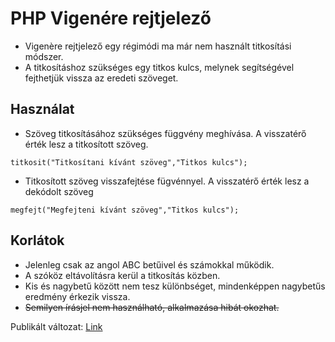 # PHP Vigenére rejtjelező

* Vigenère rejtjelező egy régimódi ma már nem használt titkosítási módszer. 
* A titkosításhoz szükséges egy titkos kulcs, melynek segítségével fejthetjük vissza az eredeti szöveget.

## Használat
* Szöveg titkosításához szükséges függvény meghívása. A visszatérő érték lesz a titkosított szöveg.
```
titkosit("Titkosítani kívánt szöveg","Titkos kulcs");
```
* Titkosított szöveg visszafejtése fügvénnyel. A visszatérő érték lesz a dekódolt szöveg
```
megfejt("Megfejteni kívánt szöveg","Titkos kulcs");
```
## Korlátok
* Jelenleg csak az angol ABC betűivel és számokkal működik.
* A szóköz eltávolításra kerül a titkosítás közben.
* Kis és nagybetű között nem tesz különbséget, mindenképpen nagybetűs eredmény érkezik vissza.
* ~~Semilyen írásjel nem használható, alkalmazása hibát okozhat.~~

Publikált változat:
<a href="https://benstudio.hu/generators/vigenere">Link</a>
